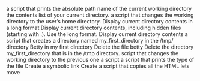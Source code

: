  a script that prints the absolute path name of the current working directory
 the contents list of your current directory.
 a script that changes the working directory to the user’s home directory.
Display current directory contents in a long format
Display current directory contents, including hidden files (starting with .). Use the long format.
 Display current directory contents
 a script that creates a directory named my_first_directory in the /tmp/ directory
 Betty in my first directory
Delete the file betty
Delete the directory my_first_directory that is in the /tmp directory.
script that changes the working directory to the previous one
a script
a script that prints the type of the file 
Create a symbolic link 
Create a script that copies all the HTML
lets move

